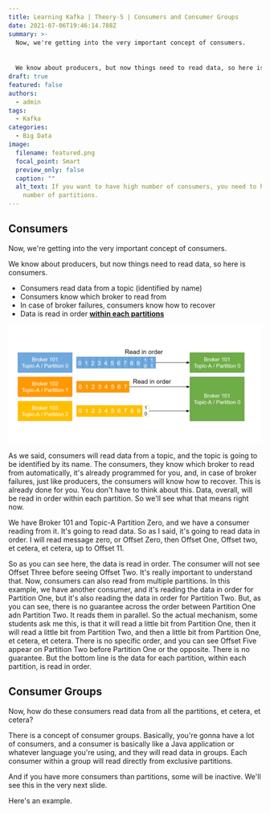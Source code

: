 ```yaml
---
title: Learning Kafka | Theory-5 | Consumers and Consumer Groups
date: 2021-07-06T19:46:14.788Z
summary: >-
  Now, we're getting into the very important concept of consumers.


  We know about producers, but now things need to read data, so here is consumers.
draft: true
featured: false
authors:
  - admin
tags:
  - Kafka
categories:
  - Big Data
image:
  filename: featured.png
  focal_point: Smart
  preview_only: false
  caption: ""
  alt_text: If you want to have high number of consumers, you need to have a high
    number of partitions.
---
```

## Consumers

Now, we're getting into the very important concept of consumers.

We know about producers, but now things need to read data, so here is consumers.

* Consumers read data from a topic (identified by name)
* Consumers know which broker to read from
* In case of broker failures, consumers know how to recover
* Data is read in order <ins>**within each partitions**</ins>

![kafka-theory_consumers_and_consumer_groups-1.png](kafka-theory_consumers_and_consumer_groups-1.png)

As we said, consumers will read data from a topic, and the topic is going to be identified by its name. The consumers, they know which broker to read from automatically, it's already programmed for you, and, in case of broker failures, just like producers, the consumers will know how to recover. This is already done for you. You don't have to think about this. Data, overall, will be read in order within each partition.
So we'll see what that means right now.

We have Broker 101 and Topic-A Partition Zero, and we have a consumer reading from it.
It's going to read data. So as I said, it's going to read data in order.
I will read message zero, or Offset Zero, then Offset One, Offset two, et cetera, et cetera, up to Offset 11.

So as you can see here, the data is read in order.
The consumer will not see Offset Three before seeing Offset Two.
It's really important to understand that. Now, consumers can also read from multiple partitions.
In this example, we have another consumer, and it's reading the data in order for Partition One, but it's also reading the data in order for Partition Two.
But, as you can see, there is no guarantee across the order between Partition One adn Partition Two.
It reads them in parallel.
So the actual mechanism, some students ask me this, is that it will read a little bit from Partition One, then it will read a little bit from Partition Two, and then a little bit from Partition One, et cetera, et cetera.
There is no specific order, and you can see Offset Five appear on Partition Two before Partition One or the opposite.
There is no guarantee.
But the bottom line is the data for each partition, within each partition, is read in order.

## Consumer Groups

Now, how do these consumers read data from all the partitions, et cetera, et cetera?

There is a concept of consumer groups. Basically, you're gonna have a lot of consumers, and a consumer is basically like a Java application or whatever language you're using, and they will read data in groups.
Each consumer within a group will read directly from exclusive partitions.

And if you have more consumers than partitions, some will be inactive.
We'll see this in the very next slide.

Here's an example.